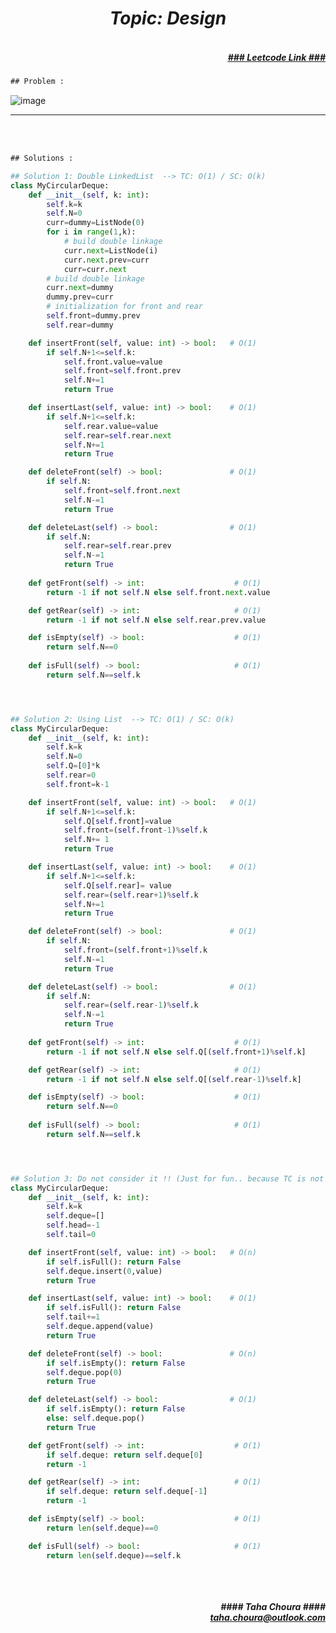 <h1 align="center";"><em> Topic: Design</em></h1>
<h5 align="right"> <br/><a align="right" width="80" href="https://leetcode.com/problems/design-circular-deque/" target="_blank"><ins>### Leetcode Link ###</ins></a></h5>     
                                                                                                                                 
```diff
## Problem : 
```
                                                                                                                    
![image](https://user-images.githubusercontent.com/11164303/171141535-f2867697-1d0c-4104-86e0-249b6789b7d4.png)




-------                    

<br/><br/>
 
```diff
## Solutions :
```                      
                         
```python
## Solution 1: Double LinkedList  --> TC: O(1) / SC: O(k)
class MyCircularDeque:
    def __init__(self, k: int):
        self.k=k
        self.N=0
        curr=dummy=ListNode(0)
        for i in range(1,k):
            # build double linkage
            curr.next=ListNode(i)
            curr.next.prev=curr
            curr=curr.next
        # build double linkage
        curr.next=dummy
        dummy.prev=curr
        # initialization for front and rear
        self.front=dummy.prev
        self.rear=dummy

    def insertFront(self, value: int) -> bool:   # O(1)
        if self.N+1<=self.k:
            self.front.value=value
            self.front=self.front.prev
            self.N+=1
            return True

    def insertLast(self, value: int) -> bool:    # O(1)
        if self.N+1<=self.k:
            self.rear.value=value
            self.rear=self.rear.next
            self.N+=1
            return True

    def deleteFront(self) -> bool:               # O(1)
        if self.N:
            self.front=self.front.next
            self.N-=1
            return True

    def deleteLast(self) -> bool:                # O(1)
        if self.N:
            self.rear=self.rear.prev
            self.N-=1
            return True
        
    def getFront(self) -> int:                    # O(1)
        return -1 if not self.N else self.front.next.value

    def getRear(self) -> int:                     # O(1)
        return -1 if not self.N else self.rear.prev.value

    def isEmpty(self) -> bool:                    # O(1)
        return self.N==0
    
    def isFull(self) -> bool:                     # O(1)
        return self.N==self.k




## Solution 2: Using List  --> TC: O(1) / SC: O(k)
class MyCircularDeque:
    def __init__(self, k: int):
        self.k=k
        self.N=0
        self.Q=[0]*k
        self.rear=0
        self.front=k-1

    def insertFront(self, value: int) -> bool:   # O(1)
        if self.N+1<=self.k:
            self.Q[self.front]=value
            self.front=(self.front-1)%self.k
            self.N+= 1
            return True

    def insertLast(self, value: int) -> bool:    # O(1)
        if self.N+1<=self.k:
            self.Q[self.rear]= value
            self.rear=(self.rear+1)%self.k
            self.N+=1
            return True

    def deleteFront(self) -> bool:               # O(1)
        if self.N:
            self.front=(self.front+1)%self.k
            self.N-=1
            return True

    def deleteLast(self) -> bool:                # O(1)
        if self.N:
            self.rear=(self.rear-1)%self.k
            self.N-=1
            return True
        
    def getFront(self) -> int:                    # O(1)
        return -1 if not self.N else self.Q[(self.front+1)%self.k]

    def getRear(self) -> int:                     # O(1)
        return -1 if not self.N else self.Q[(self.rear-1)%self.k]

    def isEmpty(self) -> bool:                    # O(1)
        return self.N==0
    
    def isFull(self) -> bool:                     # O(1)
        return self.N==self.k




## Solution 3: Do not consider it !! (Just for fun.. because TC is not O(1) for insert() and pop() in List) --> TC: O(n) / SC: O(k)
class MyCircularDeque:
    def __init__(self, k: int):
        self.k=k
        self.deque=[]
        self.head=-1
        self.tail=0

    def insertFront(self, value: int) -> bool:   # O(n)
        if self.isFull(): return False
        self.deque.insert(0,value)
        return True

    def insertLast(self, value: int) -> bool:    # O(1)
        if self.isFull(): return False
        self.tail+=1
        self.deque.append(value)
        return True

    def deleteFront(self) -> bool:               # O(n)
        if self.isEmpty(): return False
        self.deque.pop(0)
        return True

    def deleteLast(self) -> bool:                # O(1)
        if self.isEmpty(): return False
        else: self.deque.pop()
        return True

    def getFront(self) -> int:                    # O(1)
        if self.deque: return self.deque[0]
        return -1

    def getRear(self) -> int:                     # O(1)
        if self.deque: return self.deque[-1]
        return -1

    def isEmpty(self) -> bool:                    # O(1)
        return len(self.deque)==0

    def isFull(self) -> bool:                     # O(1)
        return len(self.deque)==self.k
                                                                                                                         


```
<br/>            
<h5 align="right" margin-right:12px>#### Taha Choura ####<br/><a align="right" width="70" href="#">taha.choura@outlook.com</a></h5> 
